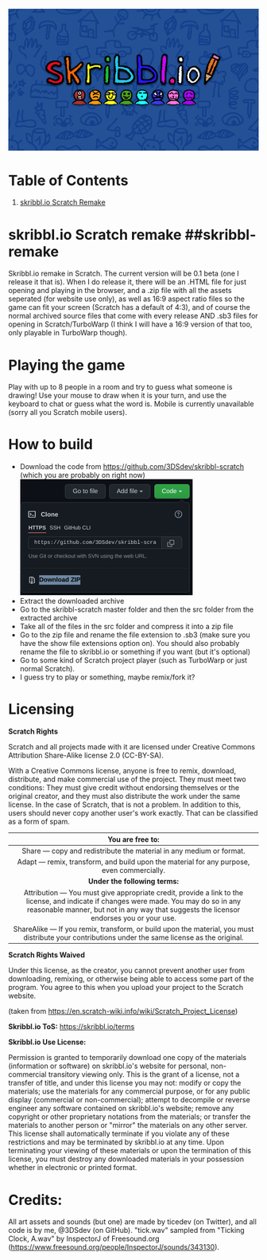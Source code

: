 ![Skribbl.io thumbnail](https://github.com/3DSdev/skribbl-scratch/blob/main/media/thumbnail.png?raw=true)

# Table of Contents

1. [skribbl.io Scratch Remake](#skribbl-remake)

# skribbl.io Scratch remake ##skribbl-remake
Skribbl.io remake in Scratch.
The current version will be 0.1 beta (one I release it that is).
When I do release it, there will be an .HTML file for just opening and playing in the browser, and a .zip file with all the assets seperated (for website use only), as well as 16:9 aspect ratio files so the game can fit your screen (Scratch has a default of 4:3), and of course the normal archived source files that come with every release AND .sb3 files for opening in Scratch/TurboWarp (I think I will have a 16:9 version of that too, only playable in TurboWarp though).

# Playing the game

Play with up to 8 people in a room and try to guess what someone is drawing!
Use your mouse to draw when it is your turn, and use the keyboard to chat or guess what the word is.
Mobile is currently unavailable (sorry all you Scratch mobile users).

# How to build

- Download the code from https://github.com/3DSdev/skribbl-scratch (which you are probably on right now)
![Downloading the repo](https://github.com/3DSdev/skribbl-scratch/blob/main/media/download-repo.png?raw=true)
- Extract the downloaded archive
- Go to the skribbl-scratch master folder and then the src folder from the extracted archive
- Take all of the files in the src folder and compress it into a zip file
- Go to the zip file and rename the file extension to .sb3 (make sure you have the show file extensions option on). You should also probably rename the file to skribbl.io or something if you want (but it's optional)
- Go to some kind of Scratch project player (such as TurboWarp or just normal Scratch).
- I guess try to play or something, maybe remix/fork it?

# Licensing

**Scratch Rights**

Scratch and all projects made with it are licensed under Creative Commons Attribution Share-Alike license 2.0 (CC-BY-SA).

With a Creative Commons license, anyone is free to remix, download, distribute, and make commercial use of the project. They must meet two conditions: They must give credit without endorsing themselves or the original creator, and they must also distribute the work under the same license. In the case of Scratch, that is not a problem. In addition to this, users should never copy another user's work exactly. That can be classified as a form of spam.

|                                                                                                        **You are free to:**                                                                                                       |
|:---------------------------------------------------------------------------------------------------------------------------------------------------------------------------------------------------------------------------------:|
| Share — copy and redistribute the material in any medium or format.                                                                                                                                                               |
| Adapt — remix, transform, and build upon the material for any purpose, even commercially.                                                                                                                                         |
|                                                                                                   **Under the following terms:**                                                                                                  |
| Attribution — You must give appropriate credit, provide a link to the license, and indicate if changes were made. You may do so in any reasonable manner, but not in any way that suggests the licensor endorses you or your use. |
| ShareAlike — If you remix, transform, or build upon the material, you must distribute your contributions under the same license as the original.                                                                                  |

**Scratch Rights Waived**

Under this license, as the creator, you cannot prevent another user from downloading, remixing, or otherwise being able to access some part of the program. You agree to this when you upload your project to the Scratch website.

(taken from https://en.scratch-wiki.info/wiki/Scratch_Project_License)

**Skribbl.io ToS:**
https://skribbl.io/terms

**Skribbl.io Use License:**

Permission is granted to temporarily download one copy of the materials (information or software) on skribbl.io's website for personal, non-commercial transitory viewing only. This is the grant of a license, not a transfer of title, and under this license you may not:
modify or copy the materials;
use the materials for any commercial purpose, or for any public display (commercial or non-commercial);
attempt to decompile or reverse engineer any software contained on skribbl.io's website;
remove any copyright or other proprietary notations from the materials; or
transfer the materials to another person or "mirror" the materials on any other server.
This license shall automatically terminate if you violate any of these restrictions and may be terminated by skribbl.io at any time. Upon terminating your viewing of these materials or upon the termination of this license, you must destroy any downloaded materials in your possession whether in electronic or printed format.

# Credits:

All art assets and sounds (but one) are made by ticedev (on Twitter), and all code is by me, @3DSdev (on GitHub). "tick.wav" sampled from "Ticking Clock, A.wav" by InspectorJ of Freesound.org (https://www.freesound.org/people/InspectorJ/sounds/343130). 
